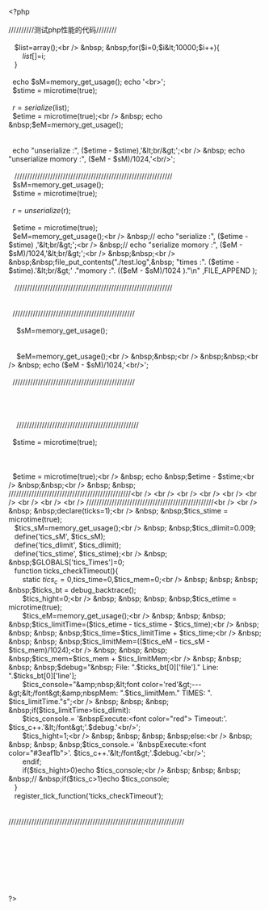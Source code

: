 &lt;?php&nbsp;<br />
<br />
//////////测试php性能的代码////////<br />
<br />
&nbsp; &nbsp;$list=array();<br />
&nbsp; &nbsp;for($i=0;$i&lt;10000;$i++){<br />
&nbsp; &nbsp; &nbsp; &nbsp;$list[]=$i;<br />
&nbsp; &nbsp;}<br />
<br />
&nbsp; echo $sM=memory_get_usage(); echo '&lt;br&gt;';<br />
&nbsp; $stime = microtime(true);<br />
&nbsp;<br />
&nbsp; $r=serialize($list);<br />
&nbsp; $etime = microtime(true);<br />
&nbsp; echo &nbsp;$eM=memory_get_usage();<br />
&nbsp;&nbsp;<br />
&nbsp;&nbsp;<br />
&nbsp; echo "unserialize :", ($etime - $stime),'&lt;br/&gt;';<br />
&nbsp; echo "unserialize momory :", ($eM - $sM)/1024,'&lt;br/&gt;';<br />
&nbsp;&nbsp;<br />
&nbsp; &nbsp;//////////////////////////////////////////////////////////////<br />
&nbsp; $sM=memory_get_usage();<br />
&nbsp; $stime = microtime(true);<br />
&nbsp;&nbsp;<br />
&nbsp; $r=unserialize($r);<br />
&nbsp;&nbsp;<br />
&nbsp; $etime = microtime(true);<br />
&nbsp; $eM=memory_get_usage();<br />
&nbsp;// echo "serialize :", ($etime - $stime) ,'&lt;br/&gt;';<br />
&nbsp;// echo "serialize momory :", ($eM - $sM)/1024,'&lt;br/&gt;';<br />
&nbsp;&nbsp;<br />
&nbsp;&nbsp;file_put_contents("./test.log",&nbsp; "times :". ($etime - $stime).'&lt;br/&gt;' ."momory :". (($eM - $sM)/1024 )."\n" ,FILE_APPEND );<br />
&nbsp;&nbsp;<br />
&nbsp; &nbsp;//////////////////////////////////////////////////////////////<br />
&nbsp;&nbsp;<br />
&nbsp;&nbsp;<br />
&nbsp; ////////////////////////////////////////////////<br />
&nbsp;&nbsp;<br />
&nbsp; &nbsp; $sM=memory_get_usage();<br />
&nbsp;&nbsp;<br />
&nbsp;&nbsp;<br />
&nbsp; &nbsp; $eM=memory_get_usage();<br />
&nbsp;&nbsp;<br />
&nbsp;&nbsp;<br />
&nbsp; echo ($eM - $sM)/1024,'&lt;br/&gt;';<br />
&nbsp;&nbsp;<br />
&nbsp; ////////////////////////////////////////////////<br />
&nbsp;&nbsp;<br />
&nbsp;&nbsp;<br />
&nbsp;&nbsp;<br />
&nbsp;&nbsp;<br />
&nbsp; &nbsp; ////////////////////////////////////////////////<br />
&nbsp;&nbsp;<br />
&nbsp; $stime = microtime(true);<br />
<br />
&nbsp;&nbsp;<br />
&nbsp;&nbsp;<br />
&nbsp; $etime = microtime(true);<br />
&nbsp; echo &nbsp;$etime - $stime;<br />
&nbsp;&nbsp;<br />
&nbsp; &nbsp; ////////////////////////////////////////////////<br />
<br />
<br />
<br />
<br />
<br />
<br />
<br />
<br />
//////////////////////////////////////////////////<br />
<br />
&nbsp; &nbsp;declare(ticks=1);<br />
&nbsp; &nbsp;$tics_stime = microtime(true);<br />
&nbsp; &nbsp;$tics_sM=memory_get_usage();<br />
&nbsp; &nbsp;$tics_dlimit=0.009;<br />
&nbsp; &nbsp;define('tics_sM', $tics_sM);<br />
&nbsp; &nbsp;define('tics_dlimit', $tics_dlimit);<br />
&nbsp; &nbsp;define('tics_stime', $tics_stime);<br />
&nbsp; &nbsp;$GLOBALS['tics_Times']=0;<br />
&nbsp; &nbsp;function ticks_checkTimeout(){<br />
&nbsp; &nbsp; &nbsp; &nbsp;static $tics_c=0,$tics_time=0,$tics_mem=0;<br />
&nbsp; &nbsp; &nbsp; &nbsp;$ticks_bt = debug_backtrace();<br />
&nbsp; &nbsp; &nbsp; &nbsp;$tics_hight=0;<br />
&nbsp; &nbsp; &nbsp; &nbsp;$tics_etime = microtime(true);<br />
&nbsp; &nbsp; &nbsp; &nbsp;$tics_eM=memory_get_usage();<br />
&nbsp; &nbsp; &nbsp; &nbsp;$tics_limitTime=($tics_etime - tics_stime - $tics_time);<br />
&nbsp; &nbsp; &nbsp; &nbsp;$tics_time=$tics_limitTime + $tics_time;<br />
&nbsp; &nbsp; &nbsp; &nbsp;$tics_limitMem=(($tics_eM - tics_sM - $tics_mem)/1024);<br />
&nbsp; &nbsp; &nbsp; &nbsp;$tics_mem=$tics_mem + $tics_limitMem;<br />
&nbsp; &nbsp; &nbsp; &nbsp;$debug="&amp;nbsp; File: ".$ticks_bt[0]['file']." Line: ".$ticks_bt[0]['line'];<br />
&nbsp; &nbsp; &nbsp; &nbsp;$tics_console="&amp;nbsp;&lt;font color='red'&gt;---&gt;&lt;/font&gt;&amp;nbspMem: ".$tics_limitMem." TIMES: ". $tics_limitTime."s";<br />
&nbsp; &nbsp; &nbsp; &nbsp;if($tics_limitTime&gt;tics_dlimit):<br />
&nbsp; &nbsp; &nbsp; &nbsp;$tics_console.= '&amp;nbspExecute:&lt;font color="red"&gt; Timeout:'. $tics_c++.'&lt;/font&gt;'.$debug.'&lt;br/&gt;';<br />
&nbsp; &nbsp; &nbsp; &nbsp;$tics_hight=1;<br />
&nbsp; &nbsp; &nbsp; &nbsp;else:<br />
&nbsp; &nbsp; &nbsp; &nbsp;$tics_console.= '&amp;nbspExecute:&lt;font color="#3eaf1b"&gt;'. $tics_c++.'&lt;/font&gt;'.$debug.'&lt;br/&gt;';<br />
&nbsp; &nbsp; &nbsp; &nbsp;endif;<br />
&nbsp; &nbsp; &nbsp; &nbsp;if($tics_hight&gt;0)echo $tics_console;<br />
&nbsp; &nbsp; &nbsp; &nbsp;// &nbsp;if($tics_c&gt;1)echo $tics_console;<br />
&nbsp; &nbsp;}<br />
&nbsp; &nbsp;register_tick_function('ticks_checkTimeout');<br />
&nbsp; &nbsp;<br />
<br />
/////////////////////////////////////////////////////////////////////<br />
<br />
<br />
<br />
<br />
<br />
<br />
<br />
<br />
?&gt;<br />
<br />
<br />
<br />